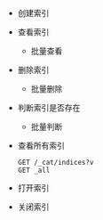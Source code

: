 + 创建索引

+ 查看索引

	+ 批量查看

+ 删除索引

	+ 批量删除

+ 判断索引是否存在

	+ 批量判断

+ 查看所有索引

	```
	GET /_cat/indices?v
	GET _all
	```

+ 打开索引

+ 关闭索引
